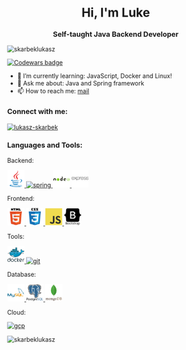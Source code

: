 <!--
**SkarbekLukasz/SkarbekLukasz** is a ✨ _special_ ✨ repository because its `README.md` (this file) appears on your GitHub profile.

Here are some ideas to get you started:

- 🔭 I’m currently working on ...
- 🌱 I’m currently learning ...
- 👯 I’m looking to collaborate on ...
- 🤔 I’m looking for help with ...
- 💬 Ask me about ...
- 📫 How to reach me: ...
- 😄 Pronouns: ...
- ⚡ Fun fact: ...
-->
<h1 align="center">Hi, I'm Luke</h1>
<h3 align="center">Self-taught Java Backend Developer</h3>

<p align="left">
  <img
    src="https://komarev.com/ghpvc/?username=skarbeklukasz&label=Profile%20views&color=0e75b6&style=flat"
    alt="skarbeklukasz"
  />
</p>
<p align="left">
<a href="https://www.codewars.com/users/Skarbek%C5%81ukasz"><img src="https://www.codewars.com/users/Skarbek%C5%81ukasz/badges/small" alt="Codewars badge"/></a>
</p>
<ul>
  <li>🌱 I’m currently learning: JavaScript, Docker and Linux!</li>
  <li>💬 Ask me about: Java and Spring framework</li>
  <li>📫 How to reach me: <a href="mailto:l.skarbek92@gmail.com">mail</a></li>
</ul>
<h3 align="left">Connect with me:</h3>
<p align="left">
  <a href="https://linkedin.com/in/lukasz-skarbek" target="blank"
    ><img
      align="center"
      src="https://raw.githubusercontent.com/rahuldkjain/github-profile-readme-generator/master/src/images/icons/Social/linked-in-alt.svg"
      alt="lukasz-skarbek"
      height="30"
      width="40"
  /></a>
</p>

<h3 align="left">Languages and Tools:</h3>
<p align="left">
    <div>
        <p>Backend: </p>
        <a href="https://www.java.com" target="_blank" rel="noreferrer">
            <img
              src="https://raw.githubusercontent.com/devicons/devicon/master/icons/java/java-original.svg"
              alt="java"
              width="40"
              height="40"
            />
          </a>
          <a href="https://spring.io/" target="_blank" rel="noreferrer">
            <img
              src="https://www.vectorlogo.zone/logos/springio/springio-icon.svg"
              alt="spring"
              width="40"
              height="40"
            />
          </a>
      <a href="https://nodejs.org" target="_blank" rel="noreferrer"> <img src="https://raw.githubusercontent.com/devicons/devicon/master/icons/nodejs/nodejs-original-wordmark.svg" alt="nodejs" width="40" height="40"/> </a>
      <a href="https://expressjs.com" target="_blank" rel="noreferrer"> <img src="https://raw.githubusercontent.com/devicons/devicon/master/icons/express/express-original-wordmark.svg" alt="express" width="40" height="40"/> </a>
    </div>
    <div>
        <p>Frontend: </p>
        <a href="https://www.w3.org/html/" target="_blank" rel="noreferrer">
            <img
              src="https://raw.githubusercontent.com/devicons/devicon/master/icons/html5/html5-original-wordmark.svg"
              alt="html5"
              width="40"
              height="40"
            />
          </a>
          <a href="https://www.w3schools.com/css/" target="_blank" rel="noreferrer">
            <img
              src="https://raw.githubusercontent.com/devicons/devicon/master/icons/css3/css3-original-wordmark.svg"
              alt="css3"
              width="40"
              height="40"
            />
          </a>
          <a
          href="https://developer.mozilla.org/en-US/docs/Web/JavaScript"
          target="_blank"
          rel="noreferrer"
        >
          <img
            src="https://raw.githubusercontent.com/devicons/devicon/master/icons/javascript/javascript-original.svg"
            alt="javascript"
            width="40"
            height="40"
          />
        </a>
        <a href="https://getbootstrap.com" target="_blank" rel="noreferrer">
            <img
              src="https://raw.githubusercontent.com/devicons/devicon/master/icons/bootstrap/bootstrap-plain-wordmark.svg"
              alt="bootstrap"
              width="40"
              height="40"
            />
          </a>
    </div>
  <div>
    <p>Tools: </p>
    <a href="https://www.docker.com/" target="_blank" rel="noreferrer">
        <img
          src="https://raw.githubusercontent.com/devicons/devicon/master/icons/docker/docker-original-wordmark.svg"
          alt="docker"
          width="40"
          height="40"
        />
      </a>
      <a href="https://git-scm.com/" target="_blank" rel="noreferrer">
        <img
          src="https://www.vectorlogo.zone/logos/git-scm/git-scm-icon.svg"
          alt="git"
          width="40"
          height="40"
        />
      </a>
  </div>
  <div>
    <p>Database: </p>
    <a href="https://www.mysql.com/" target="_blank" rel="noreferrer">
        <img
          src="https://raw.githubusercontent.com/devicons/devicon/master/icons/mysql/mysql-original-wordmark.svg"
          alt="mysql"
          width="40"
          height="40"
        />
      </a>
      <a href="https://www.postgresql.org" target="_blank" rel="noreferrer">
        <img
          src="https://raw.githubusercontent.com/devicons/devicon/master/icons/postgresql/postgresql-original-wordmark.svg"
          alt="postgresql"
          width="40"
          height="40"
        />
      </a>
  <a href="https://www.mongodb.com/" target="_blank" rel="noreferrer"> <img src="https://raw.githubusercontent.com/devicons/devicon/master/icons/mongodb/mongodb-original-wordmark.svg" alt="mongodb" width="40" height="40"/> </a>
  </div>
  <div>
    <p>Cloud: </p>
    <a href="https://cloud.google.com" target="_blank" rel="noreferrer">
        <img
          src="https://www.vectorlogo.zone/logos/google_cloud/google_cloud-icon.svg"
          alt="gcp"
          width="40"
          height="40"
        />
      </a>
  </div>
</p>

<p>
  <img
    align="center"
    src="https://github-readme-stats.vercel.app/api/top-langs?username=skarbeklukasz&show_icons=true&locale=en&layout=compact"
    alt="skarbeklukasz"
  />
</p>
